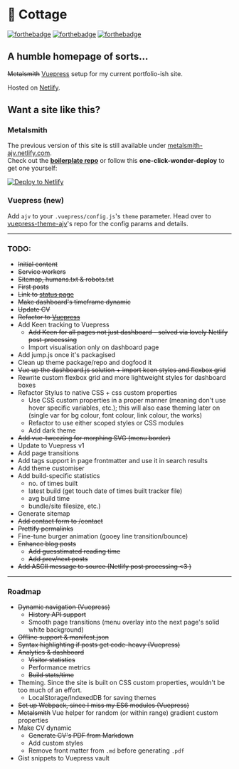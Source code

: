# 🏡 Cottage
[![forthebadge](https://forthebadge.com/images/badges/contains-technical-debt.svg)](https://forthebadge.com) [![forthebadge](https://forthebadge.com/images/badges/gluten-free.svg)](https://forthebadge.com) [![forthebadge](https://forthebadge.com/images/badges/made-with-vue.svg)](https://forthebadge.com)

## A humble homepage of sorts...

~~Metalsmith~~ [Vuepress](https://vuepress.vuejs.org) setup for my current portfolio-ish site.

Hosted on [Netlify](https://netlify.com).

## Want a site like this?

### Metalsmith

The previous version of this site is still available under [metalsmith-ajv.netlify.com](https://metalsmith-ajv.netlify.com).\
Check out the **[boilerplate repo](https://github.com/andreasvirkus/metalsmith-boilerplate)** or follow this **one-click-wonder-deploy** to
get one yourself:

[![Deploy to Netlify](https://www.netlify.com/img/deploy/button.svg)](https://app.netlify.com/start/deploy?repository=https://github.com/andreasvirkus/metalsmith-boilerplate)

### Vuepress (new)
Add `ajv` to your `.vuepress/config.js`'s `theme` parameter. Head over to
[vuepress-theme-ajv](https://github.com/andreasvirkus/vuepress-theme-ajv)'s repo for the config
params and details.

----------
### TODO:

- ~~Initial content~~
- ~~Service workers~~
- ~~Sitemap, humans.txt & robots.txt~~
- ~~First posts~~
- ~~Link to [status page](https://status.andreasvirkus.me)~~
- ~~Make dashboard's timeframe dynamic~~
- ~~Update CV~~
- ~~Refactor to [Vuepress](https://vuepress.vuejs.org/)~~
- Add Keen tracking to Vuepress
  - ~~Add Keen for all pages not just dashboard - solved via lovely Netlify post-processing~~
  - Import visualisation only on dashboard page
- Add jump.js once it's packagised
- Clean up theme package/repo and dogfood it
- ~~Vue up the dashboard.js solution + import keen styles and flexbox grid~~
- Rewrite custom flexbox grid and more lightweight styles for dashboard boxes
- Refactor Stylus to native CSS + css custom properties
  - Use CSS custom properties in a proper manner (meaning don't use hover specific variables, etc.);
    this will also ease theming later on (single var for bg colour, font colour, link colour, the works)
  - Refactor to use either scoped styles or CSS modules
  - Add dark theme
- ~~Add vue-tweezing for morphing SVG (menu border)~~
- Update to Vuepress v1
- Add page transitions
- Add tags support in page frontmatter and use it in search results
- Add theme customiser
- Add build-specific statistics
  - no. of times built
  - latest build (get touch date of times built tracker file)
  - avg build time
  - bundle/site filesize, etc.)
- Generate sitemap
- ~~Add contact form to /contact~~
- ~~Prettify permalinks~~
- Fine-tune burger animation (gooey line transition/bounce)
- ~~Enhance blog posts~~
  - ~~Add guesstimated reading time~~
  - ~~Add prev/next posts~~
- ~~Add ASCII message to source (Netlify post processing <3 )~~

----------

### Roadmap

- ~~Dynamic navigation (Vuepress)~~
    - ~~History API support~~
    - Smooth page transitions (menu overlay into the next page's solid white background)
- ~~Offline support & manifest.json~~
- ~~Syntax highlighting if posts get code-heavy (Vuepress)~~
- ~~Analytics & dashboard~~
    - ~~Visitor statistics~~
    - Performance metrics
    - ~~Build stats/time~~
- Theming. Since the site is built on CSS custom properties, wouldn't be too much of an effort.
    - LocalStorage/IndexedDB for saving themes
- ~~Set up Webpack, since I miss my ES6 modules (Vuepress)~~
- ~~Metalsmith~~ Vue helper for random (or within range) gradient custom properties
- Make CV dynamic
    - ~~Generate CV's PDF from Markdown~~
    - Add custom styles
    - Remove front matter from `.md` before generating `.pdf`
- Gist snippets to Vuepress vault
